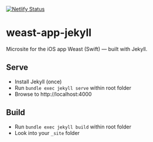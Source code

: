 [![Netlify Status](https://api.netlify.com/api/v1/badges/c6178547-04b2-41f9-b891-f2e65b0cd7f8/deploy-status)](https://app.netlify.com/sites/serene-dubinsky-fd2b56/deploys)

# weast-app-jekyll
Microsite for the iOS app Weast (Swift) — built with Jekyll.

## Serve

* Install Jekyll (once)
* Run `bundle exec jekyll serve` within root folder
* Browse to http://localhost:4000

## Build

* Run `bundle exec jekyll build` within root folder
* Look into your `_site` folder
